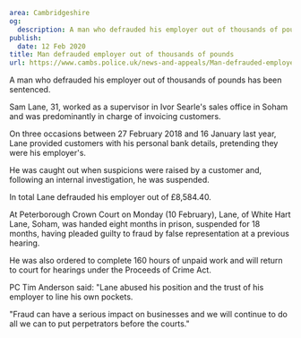 ```yaml
area: Cambridgeshire
og:
  description: A man who defrauded his employer out of thousands of pounds has been sentenced
publish:
  date: 12 Feb 2020
title: Man defrauded employer out of thousands of pounds
url: https://www.cambs.police.uk/news-and-appeals/Man-defrauded-employer-out-thousands
```

A man who defrauded his employer out of thousands of pounds has been sentenced.

Sam Lane, 31, worked as a supervisor in Ivor Searle's sales office in Soham and was predominantly in charge of invoicing customers.

On three occasions between 27 February 2018 and 16 January last year, Lane provided customers with his personal bank details, pretending they were his employer's.

He was caught out when suspicions were raised by a customer and, following an internal investigation, he was suspended.

In total Lane defrauded his employer out of £8,584.40.

At Peterborough Crown Court on Monday (10 February), Lane, of White Hart Lane, Soham, was handed eight months in prison, suspended for 18 months, having pleaded guilty to fraud by false representation at a previous hearing.

He was also ordered to complete 160 hours of unpaid work and will return to court for hearings under the Proceeds of Crime Act.

PC Tim Anderson said: "Lane abused his position and the trust of his employer to line his own pockets.

"Fraud can have a serious impact on businesses and we will continue to do all we can to put perpetrators before the courts."
